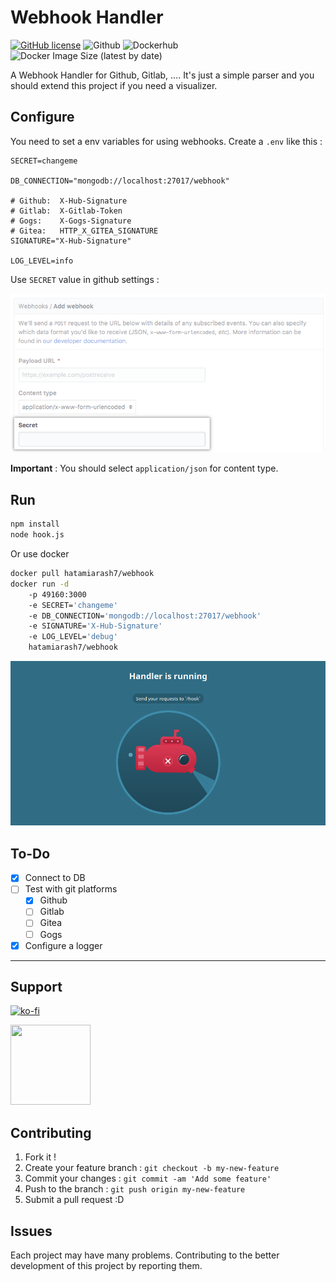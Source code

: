 # Webhook Handler

[![GitHub license](https://img.shields.io/github/license/hatamiarash7/WebhookHandler)](https://github.com/hatamiarash7/WebhookHandler/blob/master/LICENSE) ![Github](https://github.com/hatamiarash7/WebhookHandler/workflows/Github/badge.svg) ![Dockerhub](https://github.com/hatamiarash7/WebhookHandler/workflows/Dockerhub/badge.svg) ![Docker Image Size (latest by date)](https://img.shields.io/docker/image-size/hatamiarash7/webhook)

A Webhook Handler for Github, Gitlab, .... It's just a simple parser and you should extend this project if you need a visualizer.

## Configure

You need to set a env variables for using webhooks. Create a `.env` like this :

```env
SECRET=changeme

DB_CONNECTION="mongodb://localhost:27017/webhook"

# Github:  X-Hub-Signature
# Gitlab:  X-Gitlab-Token
# Gogs:    X-Gogs-Signature
# Gitea:   HTTP_X_GITEA_SIGNATURE
SIGNATURE="X-Hub-Signature"

LOG_LEVEL=info
```

Use `SECRET` value in github settings :

![secret](.github/secret.png)

**Important** : You should select `application/json` for content type.

## Run

```bash
npm install
node hook.js
```

Or use docker

```bash
docker pull hatamiarash7/webhook
docker run -d
    -p 49160:3000
    -e SECRET='changeme'
    -e DB_CONNECTION='mongodb://localhost:27017/webhook'
    -e SIGNATURE='X-Hub-Signature'
    -e LOG_LEVEL='debug'
    hatamiarash7/webhook
```

![screenshot](.github/screenshot.png)

## To-Do

- [x] Connect to DB
- [ ] Test with git platforms
    - [x] Github
    - [ ] Gitlab
    - [ ] Gitea
    - [ ] Gogs
- [x] Configure a logger

---

## Support

[![ko-fi](https://www.ko-fi.com/img/githubbutton_sm.svg)](https://ko-fi.com/D1D1WGU9)

<div><a href="https://payping.ir/@hatamiarash7"><img src="https://cdn.payping.ir/statics/Payping-logo/Trust/blue.svg" height="128" width="128"></a></div>

## Contributing

1. Fork it !
2. Create your feature branch : `git checkout -b my-new-feature`
3. Commit your changes : `git commit -am 'Add some feature'`
4. Push to the branch : `git push origin my-new-feature`
5. Submit a pull request :D

## Issues

Each project may have many problems. Contributing to the better development of this project by reporting them.
